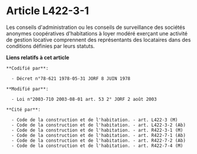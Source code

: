 # Article L422-3-1

Les conseils d'administration ou les conseils de surveillance des sociétés anonymes coopératives d'habitations à loyer modéré
exerçant une activité de gestion locative comprennent des représentants des locataires dans des conditions définies par leurs
statuts.

**Liens relatifs à cet article**

	**Codifié par**:

	  - Décret n°78-621 1978-05-31 JORF 8 JUIN 1978

	**Modifié par**:

	  - Loi n°2003-710 2003-08-01 art. 53 2° JORF 2 août 2003

	**Cité par**:

	  - Code de la construction et de l'habitation. - art. L422-3 (M)
	  - Code de la construction et de l'habitation. - art. L422-3-2 (Ab)
	  - Code de la construction et de l'habitation. - art. R422-3-1 (M)
	  - Code de la construction et de l'habitation. - art. R422-7-1 (Ab)
	  - Code de la construction et de l'habitation. - art. R422-7-2 (Ab)
	  - Code de la construction et de l'habitation. - art. R422-7-4 (M)
